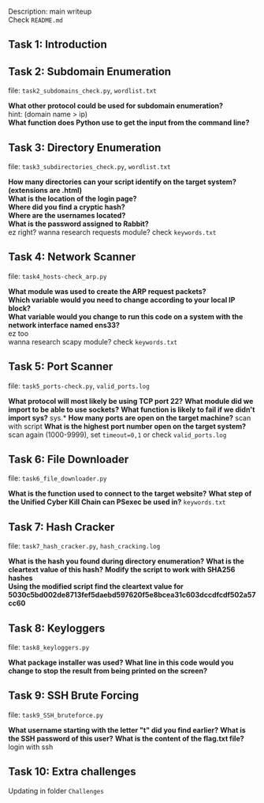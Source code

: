 Description: main writeup   
Check `README.md`  


## Task 1: Introduction 
## Task 2: Subdomain Enumeration 
file: `task2_subdomains_check.py`, `wordlist.txt`  
    
**What other protocol could be used for subdomain enumeration?**   
hint: (domain name > ip)   
**What function does Python use to get the input from the command line?**   
## Task 3: Directory Enumeration 
file: `task3_subdirectories_check.py`, `wordlist.txt`  
   
**How many directories can your script identify on the target system? (extensions are .html)**   
**What is the location of the login page?**   
**Where did you find a cryptic hash?**   
**Where are the usernames located?**   
**What is the password assigned to Rabbit?**   
ez right?
wanna research requests module? check `keywords.txt`
## Task 4: Network Scanner
file: `task4_hosts-check_arp.py`   
   
**What module was used to create the ARP request packets?**   
**Which variable would you need to change according to your local IP block?**    
**What variable would you change to run this code on a system with the network interface named ens33?**   
ez too      
wanna research scapy module? check `keywords.txt`  
## Task 5: Port Scanner
file: `task5_ports-check.py`, `valid_ports.log` 

**What protocol will most likely be using TCP port 22?** 
**What module did we import to be able to use sockets?** 
**What function is likely to fail if we didn't import sys?** 
sys.* 
**How many ports are open on the target machine?** 
scan with script 
**What is the highest port number open on the target system?** 
scan again (1000-9999), set `timeout=0,1` or check `valid_ports.log`
## Task 6: File Downloader
file: `task6_file_downloader.py` 

**What is the function used to connect to the target website?** 
**What step of the Unified Cyber Kill Chain can PSexec be used in?** 
`keywords.txt`
## Task 7: Hash Cracker 
file: `task7_hash_cracker.py`, `hash_cracking.log` 

**What is the hash you found during directory enumeration?** 
**What is the cleartext value of this hash?** 
**Modify the script to work with SHA256 hashes**  
**Using the modified script find the cleartext value for 5030c5bd002de8713fef5daebd597620f5e8bcea31c603dccdfcdf502a57cc60** 
## Task 8: Keyloggers
file: `task8_keyloggers.py` 

**What package installer was used?** 
**What line in this code would you change to stop the result from being printed on the screen?** 
## Task 9: SSH Brute Forcing
file: `task9_SSH_bruteforce.py` 

**What username starting with the letter "t" did you find earlier?** 
**What is the SSH password of this user?** 
**What is the content of the flag.txt file?**  
login with ssh 
## Task 10: Extra challenges 
Updating in folder `Challenges`

